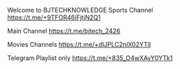Welcome to BJTECHKNOWLEDGE 
Sports Channel 
https://t.me/+9TFOR46jFjtjN2Q1

Main Channel 
https://t.me/bjtech_2426

Movies  Channels 
https://t.me/+dIJPLC2nlX02YTll

Telegram Playlist only 
https://t.me/+835_O4wXAyY0YTk1
